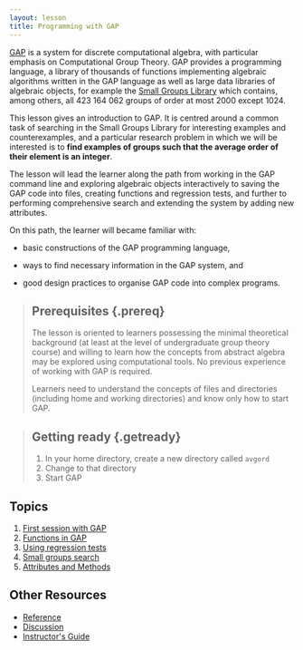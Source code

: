 ```yaml
---
layout: lesson
title: Programming with GAP
---
```


[GAP](http://www-gap.system.org) is a system for discrete computational algebra,
with particular emphasis on Computational Group Theory. GAP provides a
programming language, a library of thousands of functions implementing algebraic
algorithms written in the GAP language as well as large data libraries of algebraic
objects, for example the [Small Groups Library](http://www.gap-system.org/Packages/sgl.html)
which contains, among others, all 423 164 062 groups of order at most 2000 except 1024.

This lesson gives an introduction to GAP. It is centred around a common task of
searching in the Small Groups Library for interesting examples and counterexamples,
and a particular research problem in which we will be interested is to **find
examples of groups such that the average order of their element is an integer**.



The lesson will lead the learner along the path from working in the GAP command
line and exploring algebraic objects interactively to saving the GAP code into
files, creating functions and regression tests, and further to performing
comprehensive search and extending the system by adding new attributes.

On this path, the learner will became familiar with:

* basic constructions of the GAP programming language,

* ways to find necessary information in the GAP system, and

* good design practices to organise GAP code into complex programs.

> ## Prerequisites {.prereq}
>
> The lesson is oriented to learners possessing the minimal theoretical
> background (at least at the level of undergraduate group theory course)
> and willing to learn how the concepts from abstract algebra may be
> explored using computational tools.
> No previous experience of working with GAP is required.
>
> Learners need to understand the concepts of files and directories
> (including home and working directories) and know only how to start GAP.

> ## Getting ready {.getready}
> 1. In your home directory, create a new directory called `avgord`
> 2. Change to that directory
> 3. Start GAP

## Topics

1.  [First session with GAP](01-command-line.html)
2.  [Functions in GAP](02-func.html)
3.  [Using regression tests](03-testing.html)
4.  [Small groups search](04-small-groups.html)
5.  [Attributes and Methods](05-attributes.html)

## Other Resources

*   [Reference](reference.html)
*   [Discussion](discussion.html)
*   [Instructor's Guide](instructors.html)
